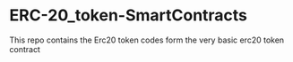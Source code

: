 # ERC-20_token-SmartContracts
This repo contains the Erc20 token codes form the very basic erc20  token contract 
